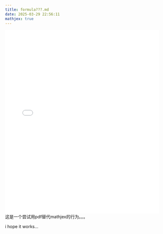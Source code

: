 ```yaml
---
title: formula???.md
date: 2025-03-29 22:56:11
mathjex: true
---
```


<embed src="/files/formula.pdf" width="100%" height="600px" type="application/pdf">
这是一个尝试用pdf替代mathjex的行为。。。

i hope it works...
